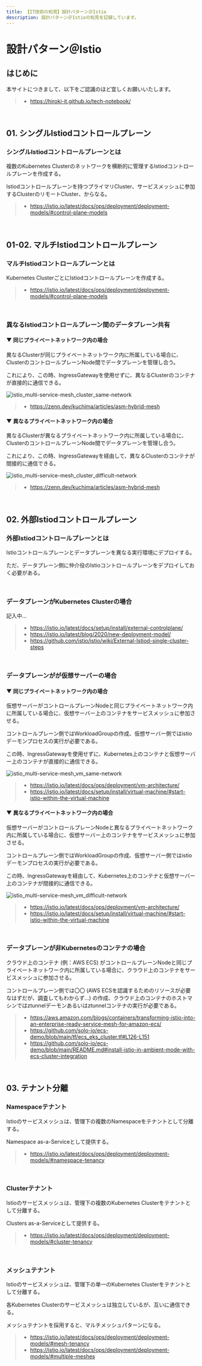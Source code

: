 ```yaml
---
title: 【IT技術の知見】設計パターン＠Istio
description: 設計パターン＠Istioの知見を記録しています。
---
```


# 設計パターン＠Istio

## はじめに

本サイトにつきまして、以下をご認識のほど宜しくお願いいたします。

> - https://hiroki-it.github.io/tech-notebook/

<br>

## 01. シングルIstiodコントロールプレーン

### シングルIstiodコントロールプレーンとは

複数のKubernetes Clusterのネットワークを横断的に管理するIstiodコントロールプレーンを作成する。

Istiodコントロールプレーンを持つプライマリCluster、サービスメッシュに参加するClusterのリモートCluster、からなる。

> - https://istio.io/latest/docs/ops/deployment/deployment-models/#control-plane-models

<br>

## 01-02. マルチIstiodコントロールプレーン

### マルチIstiodコントロールプレーンとは

Kubernetes ClusterごとにIstiodコントロールプレーンを作成する。

> - https://istio.io/latest/docs/ops/deployment/deployment-models/#control-plane-models

<br>

### 異なるIstiodコントロールプレーン間のデータプレーン共有

#### ▼ 同じプライベートネットワーク内の場合

異なるClusterが同じプライベートネットワーク内に所属している場合に、ClusterのコントロールプレーンNode間でデータプレーンを管理し合う。

これにより、この時、IngressGatewayを使用せずに、異なるClusterのコンテナが直接的に通信できる。

![istio_multi-service-mesh_cluster_same-network](https://raw.githubusercontent.com/hiroki-it/tech-notebook-images/master/images/istio_multi-service-mesh_cluster_same-network.png)

> - https://zenn.dev/kuchima/articles/asm-hybrid-mesh

#### ▼ 異なるプライベートネットワーク内の場合

異なるClusterが異なるプライベートネットワーク内に所属している場合に、ClusterのコントロールプレーンNode間でデータプレーンを管理し合う。

これにより、この時、IngressGatewayを経由して、異なるClusterのコンテナが間接的に通信できる。

![istio_multi-service-mesh_cluster_difficult-network](https://raw.githubusercontent.com/hiroki-it/tech-notebook-images/master/images/istio_multi-service-mesh_cluster_difficult-network.png)

> - https://zenn.dev/kuchima/articles/asm-hybrid-mesh

<br>

## 02. 外部Istiodコントロールプレーン

### 外部Istiodコントロールプレーンとは

Istioコントロールプレーンとデータプレーンを異なる実行環境にデプロイする。

ただ、データプレーン側に仲介役のIstioコントロールプレーンをデプロイしておく必要がある。

<br>

### データプレーンがKubernetes Clusterの場合

記入中...

> - https://istio.io/latest/docs/setup/install/external-controlplane/
> - https://istio.io/latest/blog/2020/new-deployment-model/
> - https://github.com/istio/istio/wiki/External-Istiod-single-cluster-steps

<br>

### データプレーンがが仮想サーバーの場合

#### ▼ 同じプライベートネットワーク内の場合

仮想サーバーがコントロールプレーンNodeと同じプライベートネットワーク内に所属している場合に、仮想サーバー上のコンテナをサービスメッシュに参加させる。

コントロールプレーン側ではWorkloadGroupの作成、仮想サーバー側ではistioデーモンプロセスの実行が必要である。

この時、IngressGatewayを使用せずに、Kubernetes上のコンテナと仮想サーバー上のコンテナが直接的に通信できる。

![istio_multi-service-mesh_vm_same-network](https://raw.githubusercontent.com/hiroki-it/tech-notebook-images/master/images/istio_multi-service-mesh_vm_same-network.png)

> - https://istio.io/latest/docs/ops/deployment/vm-architecture/
> - https://istio.io/latest/docs/setup/install/virtual-machine/#start-istio-within-the-virtual-machine

#### ▼ 異なるプライベートネットワーク内の場合

仮想サーバーがコントロールプレーンNodeと異なるプライベートネットワーク内に所属している場合に、仮想サーバー上のコンテナをサービスメッシュに参加させる。

コントロールプレーン側ではWorkloadGroupの作成、仮想サーバー側ではistioデーモンプロセスの実行が必要である。

この時、IngressGatewayを経由して、Kubernetes上のコンテナと仮想サーバー上のコンテナが間接的に通信できる。

![istio_multi-service-mesh_vm_difficult-network](https://raw.githubusercontent.com/hiroki-it/tech-notebook-images/master/images/istio_multi-service-mesh_vm_difficult-network.png)

> - https://istio.io/latest/docs/ops/deployment/vm-architecture/
> - https://istio.io/latest/docs/setup/install/virtual-machine/#start-istio-within-the-virtual-machine

<br>

### データプレーンが非Kubernetesのコンテナの場合

クラウド上のコンテナ (例：AWS ECS) がコントロールプレーンNodeと同じプライベートネットワーク内に所属している場合に、クラウド上のコンテナをサービスメッシュに参加させる。

コントロールプレーン側では〇〇 (AWS ECSを認識するためのリソースが必要なはずだが、調査してもわからず...) の作成、クラウド上のコンテナのホストマシンではztunnelデーモンあるいはztunnelコンテナの実行が必要である。

> - https://aws.amazon.com/blogs/containers/transforming-istio-into-an-enterprise-ready-service-mesh-for-amazon-ecs/
> - https://github.com/solo-io/ecs-demo/blob/main/tf/ecs_eks_cluster.tf#L126-L151
> - https://github.com/solo-io/ecs-demo/blob/main/README.md#install-istio-in-ambient-mode-with-ecs-cluster-integration

<br>

## 03. テナント分離

### Namespaceテナント

Istioのサービスメッシュは、管理下の複数のNamespaceをテナントとして分離する。

Namespace as-a-Serviceとして提供する。

> - https://istio.io/latest/docs/ops/deployment/deployment-models/#namespace-tenancy

<br>

### Clusterテナント

Istioのサービスメッシュは、管理下の複数のKubernetes Clusterをテナントとして分離する。

Clusters as-a-Serviceとして提供する。

> - https://istio.io/latest/docs/ops/deployment/deployment-models/#cluster-tenancy

<br>

### メッシュテナント

Istioのサービスメッシュは、管理下の単一のKubernetes Clusterをテナントとして分離する。

各Kubernetes Clusterのサービスメッシュは独立しているが、互いに通信できる。

メッシュテナントを採用すると、マルチメッシュパターンになる。

> - https://istio.io/latest/docs/ops/deployment/deployment-models/#mesh-tenancy
> - https://istio.io/latest/docs/ops/deployment/deployment-models/#multiple-meshes

<br>
